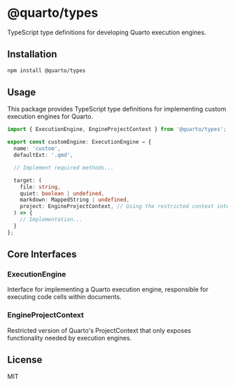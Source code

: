 # @quarto/types

TypeScript type definitions for developing Quarto execution engines.

## Installation

```bash
npm install @quarto/types
```

## Usage

This package provides TypeScript type definitions for implementing custom execution engines for Quarto.

```typescript
import { ExecutionEngine, EngineProjectContext } from '@quarto/types';

export const customEngine: ExecutionEngine = {
  name: 'custom',
  defaultExt: '.qmd',

  // Implement required methods...

  target: (
    file: string,
    quiet: boolean | undefined,
    markdown: MappedString | undefined,
    project: EngineProjectContext, // Using the restricted context interface
  ) => {
    // Implementation...
  }
};
```

## Core Interfaces

### ExecutionEngine

Interface for implementing a Quarto execution engine, responsible for executing code cells within documents.

### EngineProjectContext

Restricted version of Quarto's ProjectContext that only exposes functionality needed by execution engines.

## License

MIT